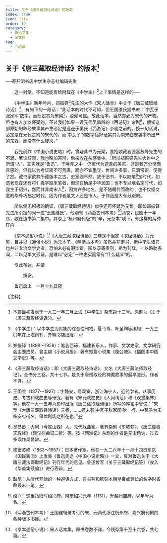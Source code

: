 ```yaml
---
title: 关于《唐三藏取经诗话》的版本
index: true
icon: file
order: 19
category:
  - 鲁迅文集
  - 杂文集
tag:  
  - 二心集
---
```


## 关于《唐三藏取经诗话》的版本[^①]

──寄开明书店中学生杂志社编辑先生

　　这一封信，不知道能否给附载在《中学生》[^②]上？事情是这样的──

　　《中学生》新年号内，郑振铎[^③]先生的大作《宋人话本》中关于《唐三藏取经诗话》[^④]，有如下的一段话：“此话本的时代不可知，但王国维氏据书末：‘中瓦子张家印’数字，而断定其为宋椠[^⑤]，语颇可信。故此话本，当然亦必为宋代的产物。但也有人加以怀疑的。不过我们如果一读元代吴昌龄的《西游记》杂剧[^⑥]，便知这部原始的取经故事其产生必定是远在于吴氏《西游记》杂剧之前的。换一句话说，必定是在元代之前的宋代的。而‘中瓦子’的数字恰好证实其为南宋临安城中所出产的东西，而没有什么疑义。”

　　我先前作《中国小说史略》时，曾疑此书为元椠，甚招收藏者德富苏峰先生的不满，著论辟谬，我也略加答辨，后来收在杂感集中。[^⑦]所以郑振铎先生大作中之所谓“人”，其实就是“鲁迅”，于唾弃之中，仍寓代为遮羞的美意，这是我万分惭而且感的。但我以为考证固不可荒唐，而亦不宜墨守，世间许多事，只消常识，便得了然。藏书家欲其所藏版本之古，史家则不然。故于旧书，不以缺笔[^⑧]定时代，如遗老现在还有将亻羲字缺末笔者，但现在确是中华民国；也不专以地名定时代，如我生于绍兴，然而并非南宋人[^⑨]，因为许多地名，是不随朝代而改的；也不仅据文意的华朴巧拙定时代，因为作者是文人还是市人，于作品是大有分别的。

　　所以倘无积极的确证，《唐三藏取经诗话》似乎还可怀疑为元椠。即如郑振铎先生所引据的同一位“王国维氏”，他别有《两浙古刊本考》[^⑩]两卷，民国十一年序，收在遗书第二集中。其卷上“杭州府刊版”的“辛，元杂本”项下，有这样的两种在内──

　　《京本通俗小说》[^⑾]《大唐三藏取经诗话》三卷是不但定《取经诗话》为元椠，且并以《通俗小说》为元本了。《两浙古本考》虽然并非僻书，但中学生诸君也并非专治文学史者，恐怕未必有暇涉猎。所以录寄贵刊，希为刊载，一以略助多闻，二以见单文孤证，是难以“必定”一种史实而常有“什么疑义”的。

　　专此布达，并请

　　　　撰安。

　　鲁迅启上　一月十九日夜

【注释】

[^①]:本篇最初发表于一九三一年二月上海《中学生》杂志第十二号。原题为《关于〈唐三藏取经诗话〉》。

[^②]:《中学生》：以中学生为对象的综合性刊物。夏丐尊、叶圣陶等编辑，一九三〇年在上海创刊，开明书店出版。

[^③]:郑振铎（1898～1958）：笔名西谛，福建长乐人，作家、文学史家，文学研究会主要成员。曾主编《小说月报》，著有短篇小说集《桂公塘》、《插图本中国文学史》等。

[^④]:《唐三藏取经诗话》：即《大唐三藏取经诗话》，又名《大唐三藏法师取经记》，全书分三卷，共十七节。是关于唐僧取经的神魔故事的最早雏形。作者不详。

[^⑤]:王国维（1877～1927）：字静安，号观堂，浙江海宁人，近代学者。从事历史、考古和戏曲史等研究，著有《宋元戏曲史》《人间词话》和《观堂集林》等。他在一九一五年为影印出版《唐三藏取经诗话》所写的序言中曾说：“宋椠《大唐三藏取经诗话》三卷，……卷末有‘中瓦子张家印’款一行，中瓦子为宋临安府街名，倡优剧场之所在也。”

[^⑥]:吴昌龄：大同（今属山西）人，元代戏曲家。著有杂剧《东坡梦》、《唐三藏西天取经》（现仅存曲词二折）等。按《西游记》杂剧的作者是元末杨讷，过去多误作吴昌龄。

[^⑦]:德富苏峰（1863～1957）：日本著作家。他在一九二六年十一月十四日东京《国民新闻》上发表《鲁迅氏之〈中国小说史略〉》一文，反对鲁迅关于《大唐三藏法师取经记》刊行年代的意见。鲁迅曾写《关于三藏取经记等》（收入《华盖集续编》）进行答辩。

[^⑧]:缺笔：从唐代开始的一种避讳方式，在书写和镌刻本朝皇帝或尊长的名字时省略最末一笔。

[^⑨]:绍兴：这里指旧时绍兴府。南宋绍兴元年（1131），升越州置府，以年号为名。

[^⑩]:《两浙古刊本考》：王国维辑录考订的宋、元两代浙江杭州府、嘉兴府刊刻的各种版本书目。

[^⑾]:《京本通俗小说》：宋人话本集。原书卷数不详，今残存第十至十六卷，共七篇。
